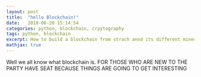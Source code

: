 ```yaml
---
layout: post
title:  "hello Blockchain!"
date:   2018-06-20 15:14:54
categories: python, blockchain, crpytography
tags: python, blockchain
excerpt: How to build a blockchain from strach annd its different miners too
mathjax: true
---
```



Well we all know what blockchain is. 
FOR THOSE WHO ARE NEW TO THE PARTY HAVE SEAT BECAUSE THINGS ARE GOING TO GET INTERESTING 
